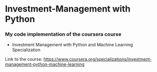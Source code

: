 # Investment-Management with Python
### My code implementation of the coursera course 
* Investment Management with Python and Machine Learning Specialization

Link to the course: 
https://www.coursera.org/specializations/investment-management-python-machine-learning

